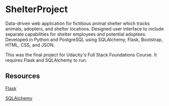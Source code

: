 # ShelterProject

Data-driven web application for fictitious animal shelter which tracks animals, adopters, and shelter locations.
Designed user interface to include separate capabilities for shelter employees and potential adoptees.
Developed in Python and PostgreSQL using SQLAlchemy, Flask, Bootstrap, HTML, CSS, and JSON.

This was the final project for Udacity's Full Stack Foundations Course.  It requires Flask and SQLAlchemy to run.

## Resources
[Flask](http://flask.pocoo.org/)

[SQLAlchemy](https://www.sqlalchemy.org/download.html)
